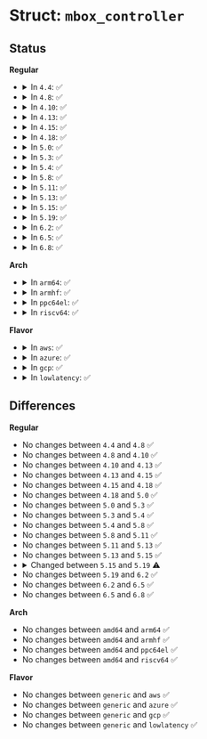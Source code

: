 # Struct: <code>mbox_controller</code>

## Status
<b>Regular</b>
<ul>
<li>
<details>
<summary>In <code>4.4</code>: ✅</summary>

```c
struct mbox_controller {
    struct device *dev;
    const struct mbox_chan_ops *ops;
    struct mbox_chan *chans;
    int num_chans;
    bool txdone_irq;
    bool txdone_poll;
    unsigned int txpoll_period;
    struct mbox_chan * (*of_xlate)(struct mbox_controller *, const struct of_phandle_args *);
    struct hrtimer poll_hrt;
    struct list_head node;
};
```
</details>
</li>
<li>
<details>
<summary>In <code>4.8</code>: ✅</summary>

```c
struct mbox_controller {
    struct device *dev;
    const struct mbox_chan_ops *ops;
    struct mbox_chan *chans;
    int num_chans;
    bool txdone_irq;
    bool txdone_poll;
    unsigned int txpoll_period;
    struct mbox_chan * (*of_xlate)(struct mbox_controller *, const struct of_phandle_args *);
    struct hrtimer poll_hrt;
    struct list_head node;
};
```
</details>
</li>
<li>
<details>
<summary>In <code>4.10</code>: ✅</summary>

```c
struct mbox_controller {
    struct device *dev;
    const struct mbox_chan_ops *ops;
    struct mbox_chan *chans;
    int num_chans;
    bool txdone_irq;
    bool txdone_poll;
    unsigned int txpoll_period;
    struct mbox_chan * (*of_xlate)(struct mbox_controller *, const struct of_phandle_args *);
    struct hrtimer poll_hrt;
    struct list_head node;
};
```
</details>
</li>
<li>
<details>
<summary>In <code>4.13</code>: ✅</summary>

```c
struct mbox_controller {
    struct device *dev;
    const struct mbox_chan_ops *ops;
    struct mbox_chan *chans;
    int num_chans;
    bool txdone_irq;
    bool txdone_poll;
    unsigned int txpoll_period;
    struct mbox_chan * (*of_xlate)(struct mbox_controller *, const struct of_phandle_args *);
    struct hrtimer poll_hrt;
    struct list_head node;
};
```
</details>
</li>
<li>
<details>
<summary>In <code>4.15</code>: ✅</summary>

```c
struct mbox_controller {
    struct device *dev;
    const struct mbox_chan_ops *ops;
    struct mbox_chan *chans;
    int num_chans;
    bool txdone_irq;
    bool txdone_poll;
    unsigned int txpoll_period;
    struct mbox_chan * (*of_xlate)(struct mbox_controller *, const struct of_phandle_args *);
    struct hrtimer poll_hrt;
    struct list_head node;
};
```
</details>
</li>
<li>
<details>
<summary>In <code>4.18</code>: ✅</summary>

```c
struct mbox_controller {
    struct device *dev;
    const struct mbox_chan_ops *ops;
    struct mbox_chan *chans;
    int num_chans;
    bool txdone_irq;
    bool txdone_poll;
    unsigned int txpoll_period;
    struct mbox_chan * (*of_xlate)(struct mbox_controller *, const struct of_phandle_args *);
    struct hrtimer poll_hrt;
    struct list_head node;
};
```
</details>
</li>
<li>
<details>
<summary>In <code>5.0</code>: ✅</summary>

```c
struct mbox_controller {
    struct device *dev;
    const struct mbox_chan_ops *ops;
    struct mbox_chan *chans;
    int num_chans;
    bool txdone_irq;
    bool txdone_poll;
    unsigned int txpoll_period;
    struct mbox_chan * (*of_xlate)(struct mbox_controller *, const struct of_phandle_args *);
    struct hrtimer poll_hrt;
    struct list_head node;
};
```
</details>
</li>
<li>
<details>
<summary>In <code>5.3</code>: ✅</summary>

```c
struct mbox_controller {
    struct device *dev;
    const struct mbox_chan_ops *ops;
    struct mbox_chan *chans;
    int num_chans;
    bool txdone_irq;
    bool txdone_poll;
    unsigned int txpoll_period;
    struct mbox_chan * (*of_xlate)(struct mbox_controller *, const struct of_phandle_args *);
    struct hrtimer poll_hrt;
    struct list_head node;
};
```
</details>
</li>
<li>
<details>
<summary>In <code>5.4</code>: ✅</summary>

```c
struct mbox_controller {
    struct device *dev;
    const struct mbox_chan_ops *ops;
    struct mbox_chan *chans;
    int num_chans;
    bool txdone_irq;
    bool txdone_poll;
    unsigned int txpoll_period;
    struct mbox_chan * (*of_xlate)(struct mbox_controller *, const struct of_phandle_args *);
    struct hrtimer poll_hrt;
    struct list_head node;
};
```
</details>
</li>
<li>
<details>
<summary>In <code>5.8</code>: ✅</summary>

```c
struct mbox_controller {
    struct device *dev;
    const struct mbox_chan_ops *ops;
    struct mbox_chan *chans;
    int num_chans;
    bool txdone_irq;
    bool txdone_poll;
    unsigned int txpoll_period;
    struct mbox_chan * (*of_xlate)(struct mbox_controller *, const struct of_phandle_args *);
    struct hrtimer poll_hrt;
    struct list_head node;
};
```
</details>
</li>
<li>
<details>
<summary>In <code>5.11</code>: ✅</summary>

```c
struct mbox_controller {
    struct device *dev;
    const struct mbox_chan_ops *ops;
    struct mbox_chan *chans;
    int num_chans;
    bool txdone_irq;
    bool txdone_poll;
    unsigned int txpoll_period;
    struct mbox_chan * (*of_xlate)(struct mbox_controller *, const struct of_phandle_args *);
    struct hrtimer poll_hrt;
    struct list_head node;
};
```
</details>
</li>
<li>
<details>
<summary>In <code>5.13</code>: ✅</summary>

```c
struct mbox_controller {
    struct device *dev;
    const struct mbox_chan_ops *ops;
    struct mbox_chan *chans;
    int num_chans;
    bool txdone_irq;
    bool txdone_poll;
    unsigned int txpoll_period;
    struct mbox_chan * (*of_xlate)(struct mbox_controller *, const struct of_phandle_args *);
    struct hrtimer poll_hrt;
    struct list_head node;
};
```
</details>
</li>
<li>
<details>
<summary>In <code>5.15</code>: ✅</summary>

```c
struct mbox_controller {
    struct device *dev;
    const struct mbox_chan_ops *ops;
    struct mbox_chan *chans;
    int num_chans;
    bool txdone_irq;
    bool txdone_poll;
    unsigned int txpoll_period;
    struct mbox_chan * (*of_xlate)(struct mbox_controller *, const struct of_phandle_args *);
    struct hrtimer poll_hrt;
    struct list_head node;
};
```
</details>
</li>
<li>
<details>
<summary>In <code>5.19</code>: ✅</summary>

```c
struct mbox_controller {
    struct device *dev;
    const struct mbox_chan_ops *ops;
    struct mbox_chan *chans;
    int num_chans;
    bool txdone_irq;
    bool txdone_poll;
    unsigned int txpoll_period;
    struct mbox_chan * (*of_xlate)(struct mbox_controller *, const struct of_phandle_args *);
    struct hrtimer poll_hrt;
    spinlock_t poll_hrt_lock;
    struct list_head node;
};
```
</details>
</li>
<li>
<details>
<summary>In <code>6.2</code>: ✅</summary>

```c
struct mbox_controller {
    struct device *dev;
    const struct mbox_chan_ops *ops;
    struct mbox_chan *chans;
    int num_chans;
    bool txdone_irq;
    bool txdone_poll;
    unsigned int txpoll_period;
    struct mbox_chan * (*of_xlate)(struct mbox_controller *, const struct of_phandle_args *);
    struct hrtimer poll_hrt;
    spinlock_t poll_hrt_lock;
    struct list_head node;
};
```
</details>
</li>
<li>
<details>
<summary>In <code>6.5</code>: ✅</summary>

```c
struct mbox_controller {
    struct device *dev;
    const struct mbox_chan_ops *ops;
    struct mbox_chan *chans;
    int num_chans;
    bool txdone_irq;
    bool txdone_poll;
    unsigned int txpoll_period;
    struct mbox_chan * (*of_xlate)(struct mbox_controller *, const struct of_phandle_args *);
    struct hrtimer poll_hrt;
    spinlock_t poll_hrt_lock;
    struct list_head node;
};
```
</details>
</li>
<li>
<details>
<summary>In <code>6.8</code>: ✅</summary>

```c
struct mbox_controller {
    struct device *dev;
    const struct mbox_chan_ops *ops;
    struct mbox_chan *chans;
    int num_chans;
    bool txdone_irq;
    bool txdone_poll;
    unsigned int txpoll_period;
    struct mbox_chan * (*of_xlate)(struct mbox_controller *, const struct of_phandle_args *);
    struct hrtimer poll_hrt;
    spinlock_t poll_hrt_lock;
    struct list_head node;
};
```
</details>
</li>
</ul>
<b>Arch</b>
<ul>
<li>
<details>
<summary>In <code>arm64</code>: ✅</summary>

```c
struct mbox_controller {
    struct device *dev;
    const struct mbox_chan_ops *ops;
    struct mbox_chan *chans;
    int num_chans;
    bool txdone_irq;
    bool txdone_poll;
    unsigned int txpoll_period;
    struct mbox_chan * (*of_xlate)(struct mbox_controller *, const struct of_phandle_args *);
    struct hrtimer poll_hrt;
    struct list_head node;
};
```
</details>
</li>
<li>
<details>
<summary>In <code>armhf</code>: ✅</summary>

```c
struct mbox_controller {
    struct device *dev;
    const struct mbox_chan_ops *ops;
    struct mbox_chan *chans;
    int num_chans;
    bool txdone_irq;
    bool txdone_poll;
    unsigned int txpoll_period;
    struct mbox_chan * (*of_xlate)(struct mbox_controller *, const struct of_phandle_args *);
    struct hrtimer poll_hrt;
    struct list_head node;
};
```
</details>
</li>
<li>
<details>
<summary>In <code>ppc64el</code>: ✅</summary>

```c
struct mbox_controller {
    struct device *dev;
    const struct mbox_chan_ops *ops;
    struct mbox_chan *chans;
    int num_chans;
    bool txdone_irq;
    bool txdone_poll;
    unsigned int txpoll_period;
    struct mbox_chan * (*of_xlate)(struct mbox_controller *, const struct of_phandle_args *);
    struct hrtimer poll_hrt;
    struct list_head node;
};
```
</details>
</li>
<li>
<details>
<summary>In <code>riscv64</code>: ✅</summary>

```c
struct mbox_controller {
    struct device *dev;
    const struct mbox_chan_ops *ops;
    struct mbox_chan *chans;
    int num_chans;
    bool txdone_irq;
    bool txdone_poll;
    unsigned int txpoll_period;
    struct mbox_chan * (*of_xlate)(struct mbox_controller *, const struct of_phandle_args *);
    struct hrtimer poll_hrt;
    struct list_head node;
};
```
</details>
</li>
</ul>
<b>Flavor</b>
<ul>
<li>
<details>
<summary>In <code>aws</code>: ✅</summary>

```c
struct mbox_controller {
    struct device *dev;
    const struct mbox_chan_ops *ops;
    struct mbox_chan *chans;
    int num_chans;
    bool txdone_irq;
    bool txdone_poll;
    unsigned int txpoll_period;
    struct mbox_chan * (*of_xlate)(struct mbox_controller *, const struct of_phandle_args *);
    struct hrtimer poll_hrt;
    struct list_head node;
};
```
</details>
</li>
<li>
<details>
<summary>In <code>azure</code>: ✅</summary>

```c
struct mbox_controller {
    struct device *dev;
    const struct mbox_chan_ops *ops;
    struct mbox_chan *chans;
    int num_chans;
    bool txdone_irq;
    bool txdone_poll;
    unsigned int txpoll_period;
    struct mbox_chan * (*of_xlate)(struct mbox_controller *, const struct of_phandle_args *);
    struct hrtimer poll_hrt;
    struct list_head node;
};
```
</details>
</li>
<li>
<details>
<summary>In <code>gcp</code>: ✅</summary>

```c
struct mbox_controller {
    struct device *dev;
    const struct mbox_chan_ops *ops;
    struct mbox_chan *chans;
    int num_chans;
    bool txdone_irq;
    bool txdone_poll;
    unsigned int txpoll_period;
    struct mbox_chan * (*of_xlate)(struct mbox_controller *, const struct of_phandle_args *);
    struct hrtimer poll_hrt;
    struct list_head node;
};
```
</details>
</li>
<li>
<details>
<summary>In <code>lowlatency</code>: ✅</summary>

```c
struct mbox_controller {
    struct device *dev;
    const struct mbox_chan_ops *ops;
    struct mbox_chan *chans;
    int num_chans;
    bool txdone_irq;
    bool txdone_poll;
    unsigned int txpoll_period;
    struct mbox_chan * (*of_xlate)(struct mbox_controller *, const struct of_phandle_args *);
    struct hrtimer poll_hrt;
    struct list_head node;
};
```
</details>
</li>
</ul>

## Differences
<b>Regular</b>
<ul>
<li>
No changes between <code>4.4</code> and <code>4.8</code> ✅
</li>
<li>
No changes between <code>4.8</code> and <code>4.10</code> ✅
</li>
<li>
No changes between <code>4.10</code> and <code>4.13</code> ✅
</li>
<li>
No changes between <code>4.13</code> and <code>4.15</code> ✅
</li>
<li>
No changes between <code>4.15</code> and <code>4.18</code> ✅
</li>
<li>
No changes between <code>4.18</code> and <code>5.0</code> ✅
</li>
<li>
No changes between <code>5.0</code> and <code>5.3</code> ✅
</li>
<li>
No changes between <code>5.3</code> and <code>5.4</code> ✅
</li>
<li>
No changes between <code>5.4</code> and <code>5.8</code> ✅
</li>
<li>
No changes between <code>5.8</code> and <code>5.11</code> ✅
</li>
<li>
No changes between <code>5.11</code> and <code>5.13</code> ✅
</li>
<li>
No changes between <code>5.13</code> and <code>5.15</code> ✅
</li>
<li>
<details>
<summary>Changed between <code>5.15</code> and <code>5.19</code> ⚠️</summary>
<ul>
<li>
<b>Field added. </b>
<code>spinlock_t poll_hrt_lock</code>
</li>
</ul>
</details>
</li>
<li>
No changes between <code>5.19</code> and <code>6.2</code> ✅
</li>
<li>
No changes between <code>6.2</code> and <code>6.5</code> ✅
</li>
<li>
No changes between <code>6.5</code> and <code>6.8</code> ✅
</li>
</ul>
<b>Arch</b>
<ul>
<li>
No changes between <code>amd64</code> and <code>arm64</code> ✅
</li>
<li>
No changes between <code>amd64</code> and <code>armhf</code> ✅
</li>
<li>
No changes between <code>amd64</code> and <code>ppc64el</code> ✅
</li>
<li>
No changes between <code>amd64</code> and <code>riscv64</code> ✅
</li>
</ul>
<b>Flavor</b>
<ul>
<li>
No changes between <code>generic</code> and <code>aws</code> ✅
</li>
<li>
No changes between <code>generic</code> and <code>azure</code> ✅
</li>
<li>
No changes between <code>generic</code> and <code>gcp</code> ✅
</li>
<li>
No changes between <code>generic</code> and <code>lowlatency</code> ✅
</li>
</ul>
